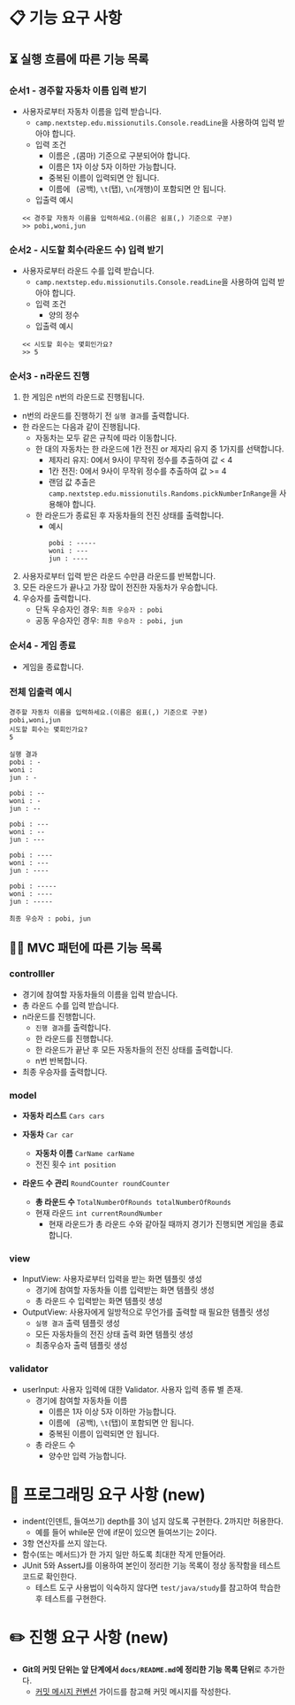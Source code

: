 # 📋 기능 요구 사항

## ⏳ 실행 흐름에 따른 기능 목록

### 순서1 - 경주할 자동차 이름 입력 받기

* 사용자로부터 자동차 이름을 입력 받습니다.
    * `camp.nextstep.edu.missionutils.Console.readLine`을 사용하여 입력 받아야 합니다.
    * 입력 조건
        * 이름은 `,`(콤마) 기준으로 구분되어야 합니다.
        * 이름은 1자 이상 5자 이하만 가능합니다.
        * 중복된 이름이 입력되면 안 됩니다.
        * 이름에 ` `(공백), `\t`(탭), `\n`(개행)이 포함되면 안 됩니다.
    * 입출력 예시
    ```
    << 경주할 자동차 이름을 입력하세요.(이름은 쉼표(,) 기준으로 구분)
    >> pobi,woni,jun
    ```

### 순서2 - 시도할 회수(라운드 수) 입력 받기

* 사용자로부터 라운드 수를 입력 받습니다.
    * `camp.nextstep.edu.missionutils.Console.readLine`을 사용하여 입력 받아야 합니다.
    * 입력 조건
        * 양의 정수
    * 입출력 예시
    ```
    << 시도할 회수는 몇회인가요?
    >> 5
    ```

### 순서3 - n라운드 진행

1. 한 게임은 n번의 라운드로 진행됩니다.

* n번의 라운드를 진행하기 전 `실행 결과`를 출력합니다.
* 한 라운드는 다음과 같이 진행됩니다.
    * 자동차는 모두 같은 규칙에 따라 이동합니다.
    * 한 대의 자동차는 한 라운드에 1칸 전진 or 제자리 유지 중 1가지를 선택합니다.
        * 제자리 유지: 0에서 9사이 무작위 정수를 추출하여 값 < 4
        * 1칸 전진: 0에서 9사이 무작위 정수를 추출하여 값 >= 4
        * 랜덤 값 추출은 `camp.nextstep.edu.missionutils.Randoms.pickNumberInRange`을 사용해야 합니다.
    * 한 라운드가 종료된 후 자동차들의 전진 상태를 출력합니다.
        * 예시
          ```
          pobi : -----
          woni : ---
          jun : ----
          ```

2. 사용자로부터 입력 받은 라운드 수만큼 라운드를 반복합니다.
3. 모든 라운드가 끝나고 가장 많이 전진한 자동차가 우승합니다.
4. 우승자를 출력합니다.
    * 단독 우승자인 경우: `최종 우승자 : pobi`
    * 공동 우승자인 경우: `최종 우승자 : pobi, jun`

### 순서4 - 게임 종료

* 게임을 종료합니다.

### 전체 입출력 예시

```
경주할 자동차 이름을 입력하세요.(이름은 쉼표(,) 기준으로 구분)
pobi,woni,jun
시도할 회수는 몇회인가요?
5

실행 결과
pobi : -
woni : 
jun : -

pobi : --
woni : -
jun : --

pobi : ---
woni : --
jun : ---

pobi : ----
woni : ---
jun : ----

pobi : -----
woni : ----
jun : -----

최종 우승자 : pobi, jun
```

## 🧙🏻 MVC 패턴에 따른 기능 목록

### controlller

* 경기에 참여할 자동차들의 이름을 입력 받습니다.
* 총 라운드 수를 입력 받습니다.
* n라운드를 진행합니다.
    * `진행 결과`를 출력합니다.
    * 한 라운드를 진행합니다.
    * 한 라운드가 끝난 후 모든 자동차들의 전진 상태를 출력합니다.
    * n번 반복합니다.
* 최종 우승자를 출력합니다.

### model

* **자동차 리스트** `Cars cars`
* **자동차** `Car car`
    * **자동차 이름** `CarName carName`
    * 전진 횟수 `int position`

* **라운드 수 관리** `RoundCounter roundCounter`
    * **총 라운드 수** `TotalNumberOfRounds totalNumberOfRounds`
    * 현재 라운드 `int currentRoundNumber`
        * 현재 라운드가 총 라운드 수와 같아질 때까지 경기가 진행되면 게임을 종료합니다.

### view

* InputView: 사용자로부터 입력을 받는 화면 템플릿 생성
    * 경기에 참여할 자동차들 이름 입력받는 화면 템플릿 생성
    * 총 라운드 수 입력받는 화면 템플릿 생성
* OutputView: 사용자에게 일방적으로 무언가를 출력할 때 필요한 템플릿 생성
    * `실행 결과` 출력 템플릿 생성
    * 모든 자동차들의 전진 상태 출력 화면 템플릿 생성
    * 최종우승자 출력 템플릿 생성

### validator

* userInput: 사용자 입력에 대한 Validator. 사용자 입력 종류 별 존재.
    * 경기에 참여할 자동차들 이름
        * 이름은 1자 이상 5자 이하만 가능합니다.
        * 이름에 ` `(공백), `\t`(탭)이 포함되면 안 됩니다.
        * 중복된 이름이 입력되면 안 됩니다.
    * 총 라운드 수
        * 양수만 입력 가능합니다.

# 🎯 프로그래밍 요구 사항 (new)

- indent(인덴트, 들여쓰기) depth를 3이 넘지 않도록 구현한다. 2까지만 허용한다.
    - 예를 들어 while문 안에 if문이 있으면 들여쓰기는 2이다.
- 3항 연산자를 쓰지 않는다.
- 함수(또는 메서드)가 한 가지 일만 하도록 최대한 작게 만들어라.
- JUnit 5와 AssertJ를 이용하여 본인이 정리한 기능 목록이 정상 동작함을 테스트 코드로 확인한다.
    - 테스트 도구 사용법이 익숙하지 않다면 `test/java/study`를 참고하여 학습한 후 테스트를 구현한다.

# ✏️ 진행 요구 사항 (new)

- **Git의 커밋 단위는 앞 단계에서 `docs/README.md`에 정리한 기능 목록 단위**로 추가한다.
    - [커밋 메시지 컨벤션](https://gist.github.com/stephenparish/9941e89d80e2bc58a153) 가이드를 참고해 커밋 메시지를 작성한다.